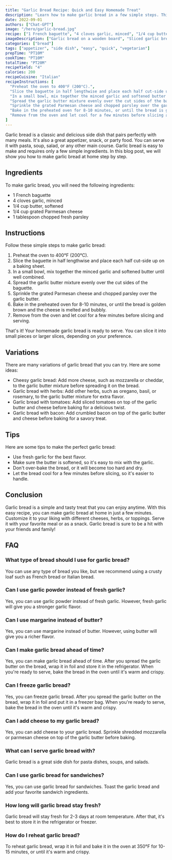 ```yaml
---
title: "Garlic Bread Recipe: Quick and Easy Homemade Treat"
description: "Learn how to make garlic bread in a few simple steps. This recipe is quick, easy, and perfect for any occasion!"
date: 2022-09-01
authors: ["Chat-GPT"]
image: "/hero/garlic-bread.jpg"
recipe: ["1 French baguette", "4 cloves garlic, minced", "1/4 cup butter, softened", "1/4 cup grated Parmesan cheese", "1 tablespoon chopped fresh parsley"]
imageDescription: ["Garlic bread on a wooden board", "Sliced garlic bread with melted butter", "Golden-brown garlic bread with visible garlic and parsley flakes", "Close-up of garlic bread slice"]
categories: ["bread"]
tags: ["appetizer", "side dish", "easy", "quick", "vegetarian"]
prepTime: "PT10M"
cookTime: "PT10M"
totalTime: "PT20M"
recipeYield: "4"
calories: 200
recipeCuisine: "Italian"
recipeInstructions: [
  "Preheat the oven to 400°F (200°C).",
  "Slice the baguette in half lengthwise and place each half cut-side up on a baking sheet.",
  "In a small bowl, mix together the minced garlic and softened butter until well combined.",
  "Spread the garlic butter mixture evenly over the cut sides of the baguette.",
  "Sprinkle the grated Parmesan cheese and chopped parsley over the garlic butter.",
  "Bake in the preheated oven for 8-10 minutes, or until the bread is golden brown and the cheese is melted and bubbly.",
  "Remove from the oven and let cool for a few minutes before slicing and serving."
]
---
```


Garlic bread is a classic and delicious side dish that pairs perfectly with many meals. It's also a great appetizer, snack, or party food. You can serve it with pasta, soup, salad, or any other main course. Garlic bread is easy to make and requires only a few simple ingredients. In this blog post, we will show you how to make garlic bread at home step by step.

## Ingredients

To make garlic bread, you will need the following ingredients:

- 1 French baguette
- 4 cloves garlic, minced
- 1/4 cup butter, softened
- 1/4 cup grated Parmesan cheese
- 1 tablespoon chopped fresh parsley

## Instructions

Follow these simple steps to make garlic bread:

1. Preheat the oven to 400°F (200°C).
2. Slice the baguette in half lengthwise and place each half cut-side up on a baking sheet.
3. In a small bowl, mix together the minced garlic and softened butter until well combined.
4. Spread the garlic butter mixture evenly over the cut sides of the baguette.
5. Sprinkle the grated Parmesan cheese and chopped parsley over the garlic butter.
6. Bake in the preheated oven for 8-10 minutes, or until the bread is golden brown and the cheese is melted and bubbly.
7. Remove from the oven and let cool for a few minutes before slicing and serving.

That's it! Your homemade garlic bread is ready to serve. You can slice it into small pieces or larger slices, depending on your preference.

## Variations

There are many variations of garlic bread that you can try. Here are some ideas:

- Cheesy garlic bread: Add more cheese, such as mozzarella or cheddar, to the garlic butter mixture before spreading it on the bread.
- Garlic bread with herbs: Add other herbs, such as oregano, basil, or rosemary, to the garlic butter mixture for extra flavor.
- Garlic bread with tomatoes: Add sliced tomatoes on top of the garlic butter and cheese before baking for a delicious twist.
- Garlic bread with bacon: Add crumbled bacon on top of the garlic butter and cheese before baking for a savory treat.

## Tips

Here are some tips to make the perfect garlic bread:

- Use fresh garlic for the best flavor.
- Make sure the butter is softened, so it's easy to mix with the garlic.
- Don't over-bake the bread, or it will become too hard and dry.
- Let the bread cool for a few minutes before slicing, so it's easier to handle.

## Conclusion

Garlic bread is a simple and tasty treat that you can enjoy anytime. With this easy recipe, you can make garlic bread at home in just a few minutes. Customize it to your liking with different cheeses, herbs, or toppings. Serve it with your favorite meal or as a snack. Garlic bread is sure to be a hit with your friends and family!

## FAQ

### What type of bread should I use for garlic bread?

You can use any type of bread you like, but we recommend using a crusty loaf such as French bread or Italian bread.

### Can I use garlic powder instead of fresh garlic?

Yes, you can use garlic powder instead of fresh garlic. However, fresh garlic will give you a stronger garlic flavor.

### Can I use margarine instead of butter?

Yes, you can use margarine instead of butter. However, using butter will give you a richer flavor.

### Can I make garlic bread ahead of time?

Yes, you can make garlic bread ahead of time. After you spread the garlic butter on the bread, wrap it in foil and store it in the refrigerator. When you're ready to serve, bake the bread in the oven until it's warm and crispy.

### Can I freeze garlic bread?

Yes, you can freeze garlic bread. After you spread the garlic butter on the bread, wrap it in foil and put it in a freezer bag. When you're ready to serve, bake the bread in the oven until it's warm and crispy.

### Can I add cheese to my garlic bread?

Yes, you can add cheese to your garlic bread. Sprinkle shredded mozzarella or parmesan cheese on top of the garlic butter before baking.

### What can I serve garlic bread with?

Garlic bread is a great side dish for pasta dishes, soups, and salads.

### Can I use garlic bread for sandwiches?

Yes, you can use garlic bread for sandwiches. Toast the garlic bread and add your favorite sandwich ingredients.

### How long will garlic bread stay fresh?

Garlic bread will stay fresh for 2-3 days at room temperature. After that, it's best to store it in the refrigerator or freezer.

### How do I reheat garlic bread?

To reheat garlic bread, wrap it in foil and bake it in the oven at 350°F for 10-15 minutes, or until it's warm and crispy.
